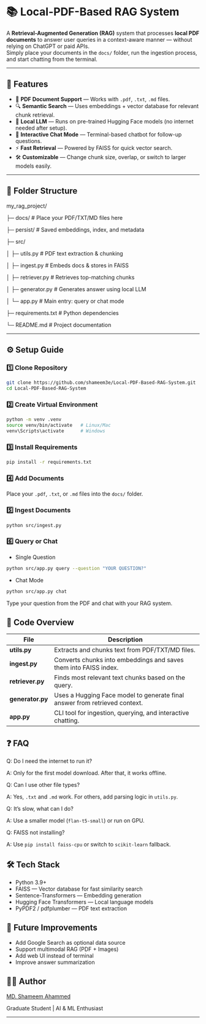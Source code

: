 # 📚 Local-PDF-Based RAG System

A **Retrieval-Augmented Generation (RAG)** system that processes **local PDF documents** to answer user queries in a context-aware manner — without relying on ChatGPT or paid APIs.  
Simply place your documents in the `docs/` folder, run the ingestion process, and start chatting from the terminal.

---

## 📌 Features
- 📄 **PDF Document Support** — Works with `.pdf`, `.txt`, `.md` files.
- 🔍 **Semantic Search** — Uses embeddings + vector database for relevant chunk retrieval.
- 🧠 **Local LLM** — Runs on pre-trained Hugging Face models (no internet needed after setup).
- 💬 **Interactive Chat Mode** — Terminal-based chatbot for follow-up questions.
- ⚡ **Fast Retrieval** — Powered by FAISS for quick vector search.
- 🛠 **Customizable** — Change chunk size, overlap, or switch to larger models easily.

---

## 📂 Folder Structure
my_rag_project/

├─ docs/ # Place your PDF/TXT/MD files here

├─ persist/ # Saved embeddings, index, and metadata

├─ src/

│ ├─ utils.py # PDF text extraction & chunking

│ ├─ ingest.py # Embeds docs & stores in FAISS

│ ├─ retriever.py # Retrieves top-matching chunks

│ ├─ generator.py # Generates answer using local LLM

│ └─ app.py # Main entry: query or chat mode

├─ requirements.txt # Python dependencies

└─ README.md # Project documentation


---

## ⚙️ Setup Guide

### 1️⃣ Clone Repository
```bash
git clone https://github.com/shameem3e/Local-PDF-Based-RAG-System.git
cd Local-PDF-Based-RAG-System

```
### **2️⃣ Create Virtual Environment**
```bash
python -m venv .venv
source venv/bin/activate   # Linux/Mac
venv\Scripts\activate      # Windows

```
### **3️⃣ Install Requirements**
```bash
pip install -r requirements.txt

```
### **4️⃣ Add Documents**
Place your `.pdf`, `.txt`, or `.md` files into the `docs/` folder.

### **5️⃣ Ingest Documents**
```bash
python src/ingest.py

```
### **6️⃣ Query or Chat**
* Single Question
```bash
python src/app.py query --question "YOUR QUESTION?"

```
* Chat Mode
```bash
python src/app.py chat

```
Type your question from the PDF and chat with your RAG system.

## 📜 Code Overview
| File             | Description                                                                |
| ---------------- | -------------------------------------------------------------------------- |
| **utils.py**     | Extracts and chunks text from PDF/TXT/MD files.                            |
| **ingest.py**    | Converts chunks into embeddings and saves them into FAISS index.           |
| **retriever.py** | Finds most relevant text chunks based on the query.                        |
| **generator.py** | Uses a Hugging Face model to generate final answer from retrieved context. |
| **app.py**       | CLI tool for ingestion, querying, and interactive chatting.                |

## ❓ FAQ
Q: Do I need the internet to run it?

A: Only for the first model download. After that, it works offline.

Q: Can I use other file types?

A: Yes, `.txt` and `.md` work. For others, add parsing logic in `utils.py`.

Q: It’s slow, what can I do?

A: Use a smaller model (`flan-t5-small`) or run on GPU.

Q: FAISS not installing?

A: Use `pip install faiss-cpu` or switch to `scikit-learn` fallback.

## 🛠 Tech Stack
* Python 3.9+
* FAISS — Vector database for fast similarity search
* Sentence-Transformers — Embedding generation
* Hugging Face Transformers — Local language models
* PyPDF2 / pdfplumber — PDF text extraction

## 🚀 Future Improvements
* Add Google Search as optional data source
* Support multimodal RAG (PDF + Images)
* Add web UI instead of terminal
* Improve answer summarization

## 👨‍💻 Author
[MD. Shameem Ahammed](https://sites.google.com/view/shameem3e)

Graduate Student | AI & ML Enthusiast

---
